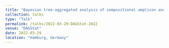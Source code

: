 ```yaml
---
title: "Bayesian tree-aggregated analysis of compositional amplicon and single-cell data"
collection: talks
type: "Talk"
permalink: /talks/2022-03-29-DAGStat-2022
venue: "DAGStat"
date: 2022-03-29
location: "Hamburg, Germany"
---
```

